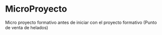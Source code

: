 # MicroProyecto
Micro proyecto formativo antes de iniciar con el proyecto formativo (Punto de venta de helados)
